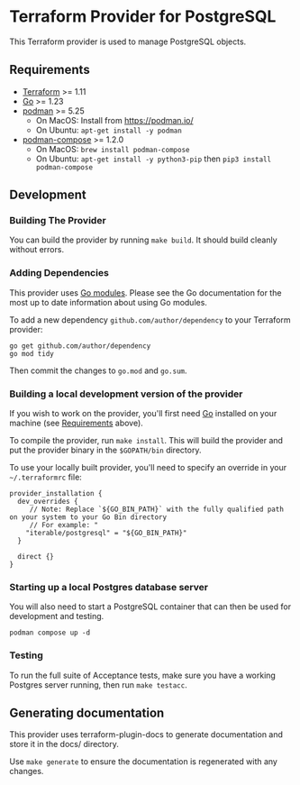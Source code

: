 # Terraform Provider for PostgreSQL

This Terraform provider is used to manage PostgreSQL objects.

## Requirements

- [Terraform](https://www.terraform.io/downloads.html) >= 1.11
- [Go](https://golang.org/doc/install) >= 1.23
- [podman](https://golang.org/doc/install) >= 5.25
    * On MacOS: Install from https://podman.io/
    * On Ubuntu: `apt-get install -y podman`
- [podman-compose](https://golang.org/doc/install) >= 1.2.0
    * On MacOS: `brew install podman-compose`
    * On Ubuntu: `apt-get install -y python3-pip` then `pip3 install podman-compose`

## Development
### Building The Provider

You can build the provider by running `make build`. It should build cleanly without errors.

### Adding Dependencies

This provider uses [Go modules](https://github.com/golang/go/wiki/Modules).
Please see the Go documentation for the most up to date information about using Go modules.

To add a new dependency `github.com/author/dependency` to your Terraform provider:

```shell
go get github.com/author/dependency
go mod tidy
```

Then commit the changes to `go.mod` and `go.sum`.

### Building a local development version of the provider
If you wish to work on the provider, you'll first need [Go](http://www.golang.org) installed on your machine (see [Requirements](#requirements) above).

To compile the provider, run `make install`.
This will build the provider and put the provider binary in the `$GOPATH/bin` directory.

To use your locally built provider, you'll need to specify an override in your `~/.terraformrc` file:

```
provider_installation {
  dev_overrides {
     // Note: Replace `${GO_BIN_PATH}` with the fully qualified path on your system to your Go Bin directory
     // For example: "
    "iterable/postgresql" = "${GO_BIN_PATH}"
  }

  direct {}
}
```

### Starting up a local Postgres database server
You will also need to start a PostgreSQL container that can then be used for development and testing.

```shell 
podman compose up -d
```

### Testing
To run the full suite of Acceptance tests, make sure you have a working Postgres server running, then run `make testacc`.

## Generating documentation
This provider uses terraform-plugin-docs to generate documentation and store it in the docs/ directory.

Use `make generate` to ensure the documentation is regenerated with any changes.
